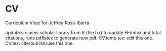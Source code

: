 CV
==

Curriculum Vitae for Jeffrey Ross-Ibarra

update.sh: uses scholar library from R (file h.r) to update H-Index and total citations, runs pdflatex to generate new pdf.
CV.temp.tex: edit this one.
CV.tex: cite/publish/use this one.
